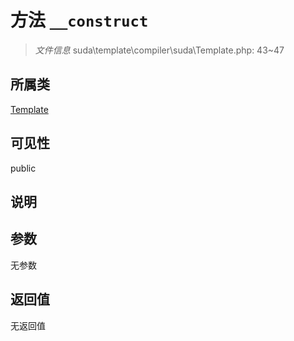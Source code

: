 # 方法 `__construct`

> *文件信息* suda\template\compiler\suda\Template.php: 43~47

## 所属类 

[Template](../Template.md)

## 可见性

public

## 说明



## 参数


无参数


## 返回值

无返回值
